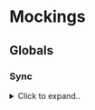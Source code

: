 # Mockings

## Globals

### Sync

<details><summary>Click to expand..</summary>

# Option 1 `stubGlobal` + `mockImplementation`

service.ts:
```typescript
/**
 * Converts a string to an integer.
 * @param value - The string.
 * @returns The integer.
 */
private _toInt(value: string): number {
    try {
        const num = parseInt(value)
        const result = (!num || isNaN(num)) ? 0 : num
        return result
    } catch (e) {
        Logger.error('Error in _toInt: ' + JSON.stringify(e, null, 2))
        return 0
    }
}
```

test.ts:
```typescript
describe('Negative Tests ❌', () => {
    let loggerErrorSpy: MockInstance

    beforeEach(() => {
        loggerErrorSpy = vi.spyOn(Logger, 'error')

        vi.stubGlobal('parseInt', vi.fn().mockImplementation(() => {
            throw new Error('Parse error')
        }))
    })

    afterEach(() => {
        vi.unstubAllGlobals()
    })

    it.only('sollte 0 zurückgeben und Fehler loggen bei Exception', () => {
        const result = context.service['_toInt']('123')

        expect(result).toBe(0)
        expect(loggerErrorSpy).toHaveBeenCalledWith(
            expect.stringContaining('Error in _toInt:')
        )
    })
})
```
- In manchen Fällen bringt es nichts, dass wir nur in der **Vitest-Config** das **unstableGlobals** auf **true** setzen, weil nachher beim Aufräumen gemockte Methoden aufgerufen werden. Daher **MÜSSEN** wir sicherstellen, dass wir nach der Testausführung es im **afterEach** zurücksetzen.

vitest.config.ts:
```
/*
Will call vi.unstubAllGlobals before each test.
> Entfernt gestubbte globale Objekte, z.B. `globalThis.fetch = vi.fn()`.

🧠 Wenn nicht global gesetzt – selbst aufräumen:

``ts
afterEach(() => {
  vi.unstubAllGlobals(); // Global-Stubs wie fetch, window.alert etc.
});
``
``
*/
unstubGlobals: true
```

</details>

